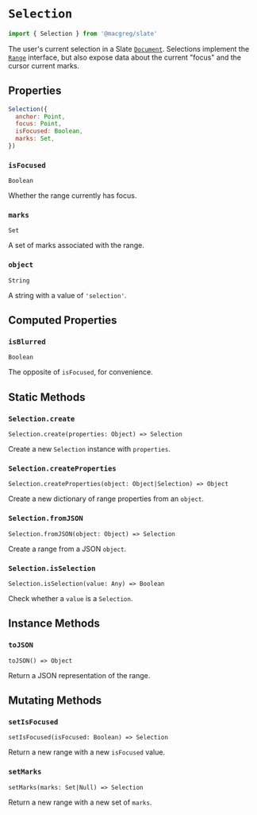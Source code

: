 # `Selection`

```js
import { Selection } from '@macgreg/slate'
```

The user's current selection in a Slate [`Document`](./document.md). Selections implement the [`Range`](./range.md) interface, but also expose data about the current "focus" and the cursor current marks.

## Properties

```js
Selection({
  anchor: Point,
  focus: Point,
  isFocused: Boolean,
  marks: Set,
})
```

### `isFocused`

`Boolean`

Whether the range currently has focus.

### `marks`

`Set`

A set of marks associated with the range.

### `object`

`String`

A string with a value of `'selection'`.

## Computed Properties

### `isBlurred`

`Boolean`

The opposite of `isFocused`, for convenience.

## Static Methods

### `Selection.create`

`Selection.create(properties: Object) => Selection`

Create a new `Selection` instance with `properties`.

### `Selection.createProperties`

`Selection.createProperties(object: Object|Selection) => Object`

Create a new dictionary of range properties from an `object`.

### `Selection.fromJSON`

`Selection.fromJSON(object: Object) => Selection`

Create a range from a JSON `object`.

### `Selection.isSelection`

`Selection.isSelection(value: Any) => Boolean`

Check whether a `value` is a `Selection`.

## Instance Methods

### `toJSON`

`toJSON() => Object`

Return a JSON representation of the range.

## Mutating Methods

### `setIsFocused`

`setIsFocused(isFocused: Boolean) => Selection`

Return a new range with a new `isFocused` value.

### `setMarks`

`setMarks(marks: Set|Null) => Selection`

Return a new range with a new set of `marks`.
